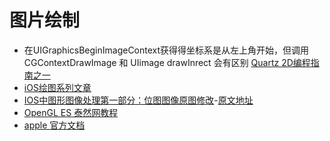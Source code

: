 # 图片绘制
* 在UIGraphicsBeginImageContext获得得坐标系是从左上角开始，但调用CGContextDrawImage 和 UIimage drawInrect 会有区别 [Quartz 2D编程指南之一](http://southpeak.github.io/2014/11/10/quartz2d-1/)
* [iOS绘图系列文章](https://blog.csdn.net/lcl130/article/category/2770703)
* [IOS中图形图像处理第一部分：位图图像原图修改](http://www.tairan.com/archives/7449/)-[原文地址](http://www.raywenderlich.com/69855/image-processing-in-ios-part-1-raw-bitmap-modification)
* [OpenGL ES 泰然网教程](http://www.tairan.com/category/opengl-es/)
* [apple 官方文档](https://developer.apple.com/library/archive/documentation/GraphicsImaging/Conceptual/drawingwithquartz2d/Introduction/Introduction.html#//apple_ref/doc/uid/TP30001066)

